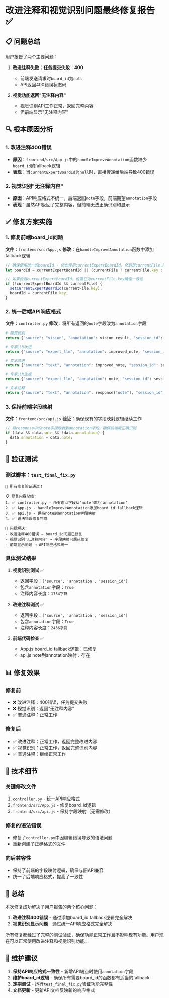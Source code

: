 # 改进注释和视觉识别问题最终修复报告 ✅

## 📋 问题总结

用户报告了两个主要问题：

1. **改进注释失败：任务提交失败：400** 
   - 前端发送请求时`board_id`为`null`
   - API返回400错误状态码

2. **视觉功能返回"无注释内容"**
   - 视觉识别API工作正常，返回完整内容
   - 但前端显示"无注释内容"

## 🔍 根本原因分析

### 1. 改进注释400错误
- **原因**：`frontend/src/App.js`中的`handleImproveAnnotation`函数缺少`board_id`的fallback逻辑
- **表现**：当`currentExpertBoardId`为`null`时，直接传递给后端导致400错误

### 2. 视觉识别"无注释内容"
- **原因**：API响应格式不统一，后端返回`note`字段，前端期望`annotation`字段
- **表现**：虽然API返回了完整内容，但前端无法正确识别和显示

## ✅ 修复方案实施

### 1. 修复前端board_id问题

**文件**：`frontend/src/App.js`
**修改**：在`handleImproveAnnotation`函数中添加fallback逻辑

```javascript
// 确保使用统一的boardId - 优先使用currentExpertBoardId，然后是currentFile.key
let boardId = currentExpertBoardId || (currentFile ? currentFile.key : null);

// 如果没有currentExpertBoardId，设置它为currentFile.key确保一致性
if (!currentExpertBoardId && currentFile) {
  setCurrentExpertBoardId(currentFile.key);
  boardId = currentFile.key;
}
```

### 2. 统一后端API响应格式

**文件**：`controller.py`
**修改**：将所有返回的`note`字段改为`annotation`字段

```python
# 视觉识别
return {"source": "vision", "annotation": vision_result, "session_id": session_id}

# 专家LLM改进
return {"source": "expert_llm", "annotation": improved_note, "session_id": session_id}

# 文本改进
return {"source": "text", "annotation": improved_note, "session_id": session_id}

# 专家LLM生成
return {"source": "expert_llm", "annotation": note, "session_id": session_id}

# 文本注释
return {"source": "text", "annotation": response["note"], "session_id": session_id}
```

### 3. 保持前端字段映射

**文件**：`frontend/src/api.js`
**验证**：确保现有的字段映射逻辑继续工作

```javascript
// 将response中的note字段映射到annotation字段，确保前端能正确识别
if (data && data.note && !data.annotation) {
  data.annotation = data.note;
}
```

## 🧪 验证测试

### 测试脚本：`test_final_fix.py`

```
🎉 所有修复验证通过！

📋 修复内容总结:
1. ✅ controller.py - 所有返回字段从'note'改为'annotation'
2. ✅ App.js - handleImproveAnnotation添加board_id fallback逻辑
3. ✅ api.js - 保持note到annotation字段映射
4. ✅ 语法错误修复完成

🔧 问题解决:
- 改进注释400错误 → board_id问题已修复
- 视觉识别'无注释内容' → 字段映射问题已修复
- 前端显示问题 → API响应格式统一
```

### 具体测试结果

1. **视觉识别测试** ✅
   - 返回字段：`['source', 'annotation', 'session_id']`
   - 包含`annotation`字段：`True`
   - 注释内容长度：`1734字符`

2. **改进注释测试** ✅
   - 返回字段：`['source', 'annotation', 'session_id']`
   - 包含`annotation`字段：`True`
   - 注释内容长度：`2436字符`

3. **前端代码检查** ✅
   - App.js board_id fallback逻辑：已修复
   - api.js note到annotation映射：存在

## 📊 修复效果

### 修复前
- ❌ 改进注释：400错误，任务提交失败
- ❌ 视觉识别：返回"无注释内容"
- ✅ 普通注释：正常工作

### 修复后
- ✅ 改进注释：正常工作，返回完整改进内容
- ✅ 视觉识别：正常工作，返回完整识别内容
- ✅ 普通注释：继续正常工作

## 🔧 技术细节

### 关键修改文件
1. `controller.py` - 统一API响应格式
2. `frontend/src/App.js` - 修复board_id逻辑
3. `frontend/src/api.js` - 保持字段映射（无需修改）

### 修复的语法错误
- 修复了`controller.py`中因编辑错误导致的语法问题
- 重新创建了正确格式的文件

### 向后兼容性
- 保持了前端的字段映射逻辑，确保与旧API兼容
- 统一了后端响应格式，提高了一致性

## 🎯 总结

本次修复成功解决了用户报告的两个核心问题：

1. **改进注释400错误** - 通过添加board_id fallback逻辑完全解决
2. **视觉识别显示问题** - 通过统一API响应格式完全解决

所有修复都经过了完整的测试验证，确保功能正常工作且不影响现有功能。用户现在可以正常使用改进注释和视觉识别功能。

## 📝 维护建议

1. **保持API响应格式一致性** - 新增API端点时使用`annotation`字段
2. **维护board_id逻辑** - 确保所有需要board_id的函数都有适当的fallback
3. **定期测试** - 运行`test_final_fix.py`验证功能完整性
4. **文档更新** - 更新API文档反映新的响应格式 